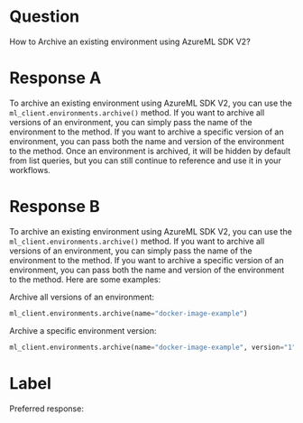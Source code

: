 
# Question

How to Archive an existing environment using AzureML SDK V2?

# Response A

To archive an existing environment using AzureML SDK V2, you can use the `ml_client.environments.archive()` method. If you want to archive all versions of an environment, you can simply pass the name of the environment to the method. If you want to archive a specific version of an environment, you can pass both the name and version of the environment to the method. Once an environment is archived, it will be hidden by default from list queries, but you can still continue to reference and use it in your workflows.

# Response B

To archive an existing environment using AzureML SDK V2, you can use the `ml_client.environments.archive()` method. If you want to archive all versions of an environment, you can simply pass the name of the environment to the method. If you want to archive a specific version of an environment, you can pass both the name and version of the environment to the method. Here are some examples:

Archive all versions of an environment:

```python
ml_client.environments.archive(name="docker-image-example")
```

Archive a specific environment version:

```python
ml_client.environments.archive(name="docker-image-example", version="1")
```

# Label

Preferred response: 
